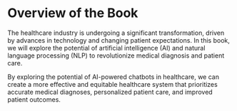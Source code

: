 Overview of the Book
==================================

The healthcare industry is undergoing a significant transformation, driven by advances in technology and changing patient expectations. In this book, we will explore the potential of artificial intelligence (AI) and natural language processing (NLP) to revolutionize medical diagnosis and patient care.

By exploring the potential of AI-powered chatbots in healthcare, we can create a more effective and equitable healthcare system that prioritizes accurate medical diagnoses, personalized patient care, and improved patient outcomes.
